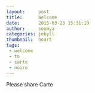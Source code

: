 ```yaml
---
layout:     post
title:      Welcome 
date:       2015-03-23 15:31:19
author:     soumya
categories: jekyll
thumbnail:  heart
tags:
 - welcome
 - to
 - carte
 - noire
---
```



Please share Carte 


